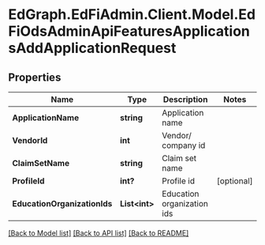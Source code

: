 # EdGraph.EdFiAdmin.Client.Model.EdFiOdsAdminApiFeaturesApplicationsAddApplicationRequest

## Properties

Name | Type | Description | Notes
------------ | ------------- | ------------- | -------------
**ApplicationName** | **string** | Application name | 
**VendorId** | **int** | Vendor/ company id | 
**ClaimSetName** | **string** | Claim set name | 
**ProfileId** | **int?** | Profile id | [optional] 
**EducationOrganizationIds** | **List&lt;int&gt;** | Education organization ids | 

[[Back to Model list]](../README.md#documentation-for-models) [[Back to API list]](../README.md#documentation-for-api-endpoints) [[Back to README]](../README.md)

